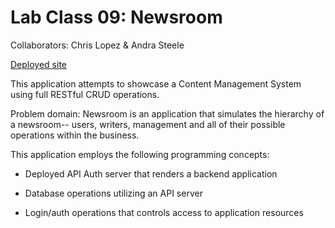 # Lab Class 09: Newsroom

Collaborators: Chris Lopez & Andra Steele

[Deployed site](https://newsroom.onrender.com/)

This application attempts to showcase a Content Management System using full RESTful CRUD operations.

Problem domain: Newsroom is an application that simulates the hierarchy of a newsroom-- users, writers, management and all of their possible operations within the business.

This application employs the following programming concepts:

- Deployed API Auth server that renders a backend application

- Database operations utilizing an API server

- Login/auth operations that controls access to application resources
